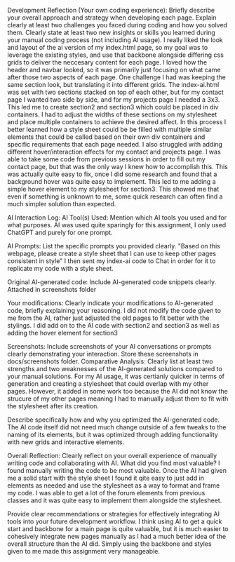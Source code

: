 Development Reflection (Your own coding experience):
Briefly describe your overall approach and strategy when developing each page.
    Explain clearly at least two challenges you faced during coding and how you solved them.
    Clearly state at least two new insights or skills you learned during your manual coding process (not including AI usage).
    I really liked the look and layout of the ai version of my index.html page, so my goal was to leverage the existing styles, and use that backbone alongside differing css grids to deliver the neccesary content for each page. I loved how the header and navbar looked, so it was primarily just focusing on what came after those two aspects of each page. 
    One challenge I had was keeping the same section look, but translating it into different grids. The index-ai.html was set with two sections stacked on top of each other, but for my contact page I wanted two side by side, and for my projects page I needed a 3x3. This led me to create section2 and section3 which could be placed in div containers. I had to adjust the widths of these sections on my stylesheet and place multiple containers to achieve the desired affect. In this process I better learned how a style sheet could be be filled with multiple similar elements that could be called based on their own div containers and specific requirements that each page needed. 
    I also struggled with adding different hover/interaction effects for my contact and projects page. I was able to take some code from previous sessions in order to fill out my contact page, but that was the only way I knew how to accomplish this. This was actually quite easy to fix, once I did some research and found that a background hover was quite easy to implement. This led to me adding a simple hover element to my stylesheet for section3. This showed me that even if something is unknown to me, some quick research can often find a much simpler solution than expected.

AI Interaction Log:
AI Tool(s) Used: Mention which AI tools you used and for what purposes.
AI was used quite sparingly for this assignment, I only used ChatGPT and purely for one prompt.

AI Prompts: List the specific prompts you provided clearly.
"Based on this webpage, please create a style sheet that I can use to keep other pages consistent in style"
I then sent my index-ai code to Chat in order for it to replicate my code with a style sheet.

Original AI-generated code: Include AI-generated code snippets clearly.
Attached in screenshots folder

Your modifications: Clearly indicate your modifications to AI-generated code, briefly explaining your reasoning.
I did not modify the code given to me from the AI, rather just adjusted the old pages to fit better with the stylings. I did add on to the AI code with section2 and section3 as well as adding the hover element for section3

Screenshots: Include screenshots of your AI conversations or prompts clearly demonstrating your interaction. Store these screenshots in docs/screenshots folder.
Comparative Analysis:
Clearly list at least two strengths and two weaknesses of the AI-generated solutions compared to your manual solutions.
For my AI usage, it was certianly quicker in terms of generation and creating a stylesheet that could overlap with my other pages. However, it added in some work too because the AI did not know the strucure of my other pages meaning I had to manually adjust them to fit with the stylesheet after its creation.

Describe specifically how and why you optimized the AI-generated code.
The AI code itself did not need much change outside of a few tweaks to the naming of its elements, but it was optimized through adding functionality with new grids and interactive elements.

Overall Reflection:
Clearly reflect on your overall experience of manually writing code and collaborating with AI. What did you find most valuable?
I found manually writing the code to be most valuable. Once the AI had given me a solid start with the style sheet I found it qite easy to just add in elements as needed and use the stylesheet as a way to format and frame my code. I was able to get a lot of the forum elements from previous classes and it was quite easy to implement them alongside the stylesheet.

Provide clear recommendations or strategies for effectively integrating AI tools into your future development workflow.
I think using AI to get a quick start and backbone for a main page is quite valuable, but it is much easier to cohesively integrate new pages manually as I had a much better idea of the overall structure than the AI did. Simply using the backbone and styles given to me made this assignment very manageable.

